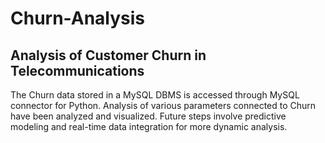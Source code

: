 # Churn-Analysis
## Analysis of Customer Churn in Telecommunications
The Churn data stored in a MySQL DBMS is accessed through MySQL connector for Python. 
Analysis of various parameters connected to Churn have been analyzed and visualized.
Future steps involve predictive modeling and real-time data integration for more dynamic analysis.
